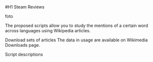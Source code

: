 #H1 Steam Reviews 

foto


The proposed scripts allow you to study the mentions of a certain word across languages using Wikipedia articles.

Download sets of articles
The data in usage are available on Wikimedia Downloads page.



Script descriptions
